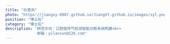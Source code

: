 ```yaml
---
title: "孙意岚"
photo: "https://jiangxy-0987.github.io/JiangXY.github.io/images/syl.png"
position: "博士后"
category: "博士后"
description: "研究方向：口腔癌呼气检测智能诊断系统构建<br>
              邮箱：yilansun@126.com"
---
```

